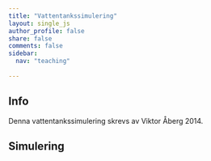 ```yaml
---
title: "Vattentankssimulering"
layout: single_js
author_profile: false
share: false
comments: false
sidebar:
  nav: "teaching"
  
---
```

## Info
Denna vattentankssimulering skrevs av Viktor Åberg 2014.

## Simulering

<div>
<script
style="width:400px; margin:0px auto;"
src="{{ site.url }}{{ site.baseurl }}/assets/apps/control2_tanksystem/control2_tanksystem.nocache.js"
 type="text/javascript">
</div>



## Annat
Hejda


